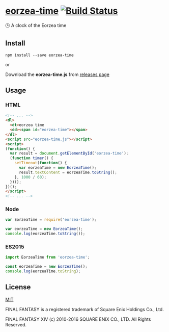 # [eorzea-time](https://www.npmjs.com/package/eorzea-time) [![Build Status](https://travis-ci.org/flowercartelet/eorzea-time.svg?branch=master)](https://travis-ci.org/flowercartelet/eorzea-time)

:clock3: A clock of the Eorzea time

## Install

```shell
npm install --save eorzea-time
```

or

Download the **eorzea-time.js** from [releases page](https://github.com/flowercartelet/eorzea-time/releases)

## Usage

### HTML

```html
<!-- ... -->
<dl>
  <dt>eorzea time
  <dd><span id="eorzea-time"></span>
</dl>
<script src="eorzea-time.js"></script>
<script>
(function() {
  var result = document.getElementById('eorzea-time');
  (function timer() {
    setTimeout(function() {
      var eorzeaTime = new EorzeaTime();
      result.textContent = eorzeaTime.toString();
    }, 1000 / 60);
  })();
})();
</script>
<!-- ... -->
```

### Node

```javascript
var EorzeaTime = require('eorzea-time');

var eorzeaTime = new EorzeaTime();
console.log(eorzeaTime.toString());
```

### ES2015

```javascript
import EorzeaTime from 'eorzea-time';

const eorzeaTime = new EorzeaTime();
console.log(eorzeaTime.toString);
```

## License

[MIT](LICENSE)

FINAL FANTASY is a registered trademark of Square Enix Holdings Co., Ltd.

FINAL FANTASY XIV (c) 2010-2016 SQUARE ENIX CO., LTD. All Rights Reserved.
